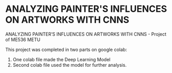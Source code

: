 # ANALYZING PAINTER'S INFLUENCES ON ARTWORKS WITH CNNS
ANALYZING PAINTER’S INFLUENCES ON ARTWORKS WITH CNNS - Project of ME536 METU

This project was completed in two parts on google colab:
1. One colab file made the Deep Learning Model
2. Second colab file used the model for further analysis.
